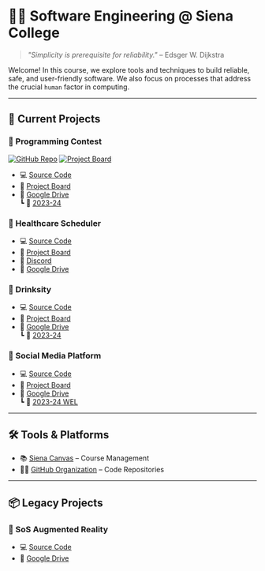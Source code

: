 # 👩‍💻 Software Engineering @ Siena College  
> _"Simplicity is prerequisite for reliability."_ – Edsger W. Dijkstra

Welcome! In this course, we explore tools and techniques to build reliable, safe, and user-friendly software. We also focus on processes that address the crucial `human` factor in computing.

---

## 🚀 Current Projects

### 🎯 Programming Contest
[![GitHub Repo](https://img.shields.io/badge/repo-link-blue)](https://github.com/SienaCollegeSoftwareEngineering/ProgrammingContest)
[![Project Board](https://img.shields.io/badge/project-board-green)](https://github.com/orgs/SienaCollegeSoftwareEngineering/projects/12)
- 💻 [Source Code](https://github.com/SienaCollegeSoftwareEngineering/ProgrammingContest)
- 🧠 [Project Board](https://github.com/orgs/SienaCollegeSoftwareEngineering/projects/12)
- 📁 [Google Drive](https://drive.google.com/drive/folders/1QIHmcPjhZgP0bWCAOOzdKpyDysVhOVpi)  
  ┗ 📂 [2023-24](https://drive.google.com/drive/folders/1S9VS0eyv8Caj-dwMTsGZc9foU0o9vO2m)

### 🏥 Healthcare Scheduler
- 💻 [Source Code](https://github.com/SienaCollegeSoftwareEngineering/Healthcare-Scheduler)
- 🧠 [Project Board](https://github.com/orgs/SienaCollegeSoftwareEngineering/projects/18)
- 💬 [Discord](https://discord.gg/QFp6DxUh)
- 📁 [Google Drive](https://drive.google.com/drive/folders/18NvJOt98LUSQGQrOy6Tgo-GfRXcKUkbV)

### 🍹 Drinksity
- 💻 [Source Code](https://github.com/SienaCollegeSoftwareEngineering/Drinksity)
- 🧠 [Project Board](https://github.com/orgs/SienaCollegeSoftwareEngineering/projects/22)
- 📁 [Google Drive](https://drive.google.com/drive/folders/13DcV4Cs5fW7dHe6PvK7f-g8jTS25au6W)  
  ┗ 📂 [2023-24](https://drive.google.com/drive/folders/1hc01DhkHNpUhvw0_6y4hPd4gB6B3gBha)

### 📱 Social Media Platform
- 💻 [Source Code](https://github.com/SienaCollegeSoftwareEngineering/SocialMedia)
- 🧠 [Project Board](https://github.com/orgs/SienaCollegeSoftwareEngineering/projects/7)
- 📁 [Google Drive](https://drive.google.com/drive/folders/1rV6GnV7swlgyFW-ccwPpOSTU60FYQBum)  
  ┗ 📂 [2023-24 WEL](https://drive.google.com/drive/folders/1NvSeGj0bRqnUFcah48xElABSCNcfzWnh)

---

## 🛠 Tools & Platforms
- 📚 [Siena Canvas](https://canvas.siena.edu) – Course Management
- 🧑‍💻 [GitHub Organization](https://github.com/SienaCollegeSoftwareEngineering/) – Code Repositories

---

## 📦 Legacy Projects

### 🥽 SoS Augmented Reality
- 💻 [Source Code](https://github.com/SienaCollegeSoftwareEngineering/SoS_Augmented_Reality)
- 📁 [Google Drive](https://drive.google.com/drive/folders/1mhvEKlCva1944C6E3wD4GamRXa8ekgec)
